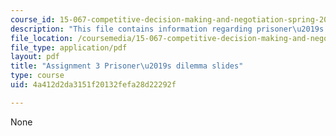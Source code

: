 ```yaml
---
course_id: 15-067-competitive-decision-making-and-negotiation-spring-2011
description: "This file contains information regarding prisoner\u2019s dilemma slides."
file_location: /coursemedia/15-067-competitive-decision-making-and-negotiation-spring-2011/4a412d2da3151f20132fefa28d22292f_MIT15_067S11_assgn03dilem.pdf
file_type: application/pdf
layout: pdf
title: "Assignment 3 Prisoner\u2019s dilemma slides"
type: course
uid: 4a412d2da3151f20132fefa28d22292f

---
```

None